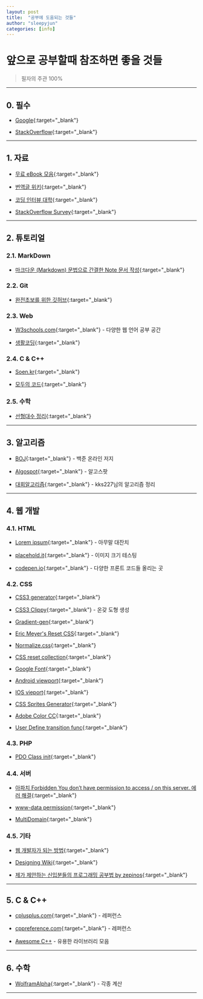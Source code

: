 ```yaml
---
layout: post
title:  "공부에 도움되는 것들"
author: "sleepyjun"
categories: [info]
---
```


# 앞으로 공부할때 참조하면 좋을 것들
 > 필자의 주관 100%  

---
## 0. 필수
- [Google](https://www.google.com/){:target="_blank"}

- [StackOverflow](https://stackoverflow.com/){:target="_blank"}

___

## 1. 자료
- [무료 eBook 모음](https://github.com/EbookFoundation/free-programming-books){:target="_blank"}

- [번역글 위키](https://github.com/nolboo/nolboo.github.io/wiki){:target="_blank"}

- [코딩 인터뷰 대학](https://github.com/jwasham/coding-interview-university){:target="_blank"}

- [StackOverflow Survey](https://insights.stackoverflow.com/survey/2019){:target="_blank"}  

---

## 2. 튜토리얼
### 2.1. MarkDown
- [마크다운 (Markdown) 문법으로 간결한 Note 문서 작성](https://how-to-use.tistory.com/2){:target="_blank"}

### 2.2. Git
- [완전초보를 위한 깃허브](https://nolboo.kim/blog/2013/10/06/github-for-beginner/){:target="_blank"}

### 2.3. Web
- [W3schools.com](https://www.w3schools.com/){:target="_blank"} - 다양한 웹 언어 공부 공간

- [생활코딩](https://www.opentutorials.org/course/1){:target="_blank"}

### 2.4. C & C++
- [Soen.kr](http://soen.kr/){:target="_blank"}

- [모두의 코드](https://modoocode.com/){:target="_blank"}

### 2.5. 수학
- [선형대수 정리](https://twlab.tistory.com/category/Fundamentals/Linear%20Algebra){:target="_blank"} 

---

## 3. 알고리즘
- [BOJ](https://www.acmicpc.net/){:target="_blank"} - 백준 온라인 저지

- [Algospot](https://algospot.com/){:target="_blank"} - 알고스팟

- [대회알고리즘](https://kks227.blog.me/220769859177){:target="_blank"} - kks227님의 알고리즘 정리

___

## 4. 웹 개발
### 4.1. HTML
- [Lorem ipsum](http://lipsum.com){:target="_blank"} - 아무말 대잔치

- [placehold.it](http://placehold.it){:target="_blank"} - 이미지 크기 테스팅

- [codepen.io](codepen.io){:target="_blank"} - 다양한 프론트 코드들 올리는 곳

### 4.2. CSS
- [CSS3 generator](http://css3generator.com){:target="_blank"}

- [CSS3 Clippy](https://bennettfeely.com/clippy/){:target="_blank"} - 온갖 도형 생성  

- [Gradient-gen](http://www.colorzilla.com/gradient-editor){:target="_blank"} 

- [Eric Meyer's Reset CSS](http://meyerweb.com/eric/tools/css/reset){:target="_blank"}

- [Normalize.css](http://necolas.github.io/normalize.css/){:target="_blank"}

- [CSS reset collection](http://cssreset.com/){:target="_blank"}

- [Google Font](fonts.google.com){:target="_blank"}

- [Android viewport](http://developer.android.com/guide/webapps/targeting.html){:target="_blank"} 

- [IOS vieport](http://developer.apple.com/library/safari/#documentation/appleapplications/reference/safarihtmlref/Articles/MetaTags.html){:target="_blank"}

- [CSS Sprites Generator](https://www.toptal.com/developers/css/sprite-generator){:target="_blank"}

- [Adobe Color CC](http://color.adobe.com){:target="_blank"} 

- [User Define transition func](http://cubic-bezier.com){:target="_blank"}  

### 4.3. PHP
- [PDO Class init](https://stackoverflow.com/questions/30396328/access-the-php-pdo-object-in-another-file){:target="_blank"}

### 4.4. 서버
- [아파치 Forbidden You don’t have permission to access / on this server. 에러 해결](https://mytory.net/archives/3143){:target="_blank"}  

- [www-data permission](https://stackoverflow.com/questions/9133024/www-data-permissions){:target="_blank"}

- [MultiDomain](https://www.linux.co.kr/unixwebhosting/multidomain/multidomain.htm){:target="_blank"}

### 4.5. 기타
- [웹 개발자가 되는 방법](https://blog.cordelia273.space/7){:target="_blank"}

- [Designing Wiki](https://stackoverflow.com/questions/273460/designing-a-wiki-design-considerations-and-feedback){:target="_blank"}

- [제가 제안하는 신입분들의 프로그래밍 공부법 by zepinos](https://okky.kr/article/329269){:target="_blank"}

___

## 5. C & C++
- [cplusplus.com](http://www.cplusplus.com/){:target="_blank"} - 레퍼런스

- [cppreference.com](https://en.cppreference.com/w/){:target="_blank"} - 레퍼런스  

- [Awesome C++](https://github.com/fffaraz/awesome-cpp) - 유용한 라이브러리 모음

___

## 6. 수학
- [WolframAlpha](https://www.wolframalpha.com/){:target="_blank"} - 각종 계산

___

